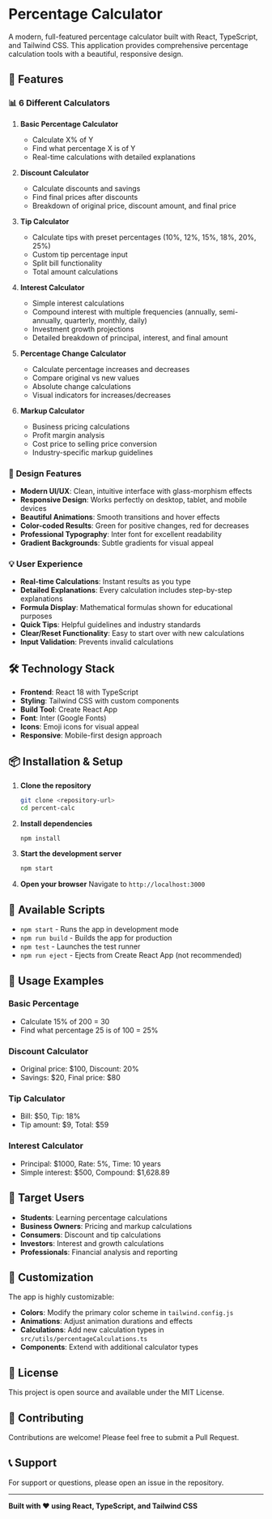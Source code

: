 # Percentage Calculator

A modern, full-featured percentage calculator built with React, TypeScript, and Tailwind CSS. This application provides comprehensive percentage calculation tools with a beautiful, responsive design.

## 🚀 Features

### 📊 **6 Different Calculators**

1. **Basic Percentage Calculator**
   - Calculate X% of Y
   - Find what percentage X is of Y
   - Real-time calculations with detailed explanations

2. **Discount Calculator**
   - Calculate discounts and savings
   - Find final prices after discounts
   - Breakdown of original price, discount amount, and final price

3. **Tip Calculator**
   - Calculate tips with preset percentages (10%, 12%, 15%, 18%, 20%, 25%)
   - Custom tip percentage input
   - Split bill functionality
   - Total amount calculations

4. **Interest Calculator**
   - Simple interest calculations
   - Compound interest with multiple frequencies (annually, semi-annually, quarterly, monthly, daily)
   - Investment growth projections
   - Detailed breakdown of principal, interest, and final amount

5. **Percentage Change Calculator**
   - Calculate percentage increases and decreases
   - Compare original vs new values
   - Absolute change calculations
   - Visual indicators for increases/decreases

6. **Markup Calculator**
   - Business pricing calculations
   - Profit margin analysis
   - Cost price to selling price conversion
   - Industry-specific markup guidelines

### 🎨 **Design Features**

- **Modern UI/UX**: Clean, intuitive interface with glass-morphism effects
- **Responsive Design**: Works perfectly on desktop, tablet, and mobile devices
- **Beautiful Animations**: Smooth transitions and hover effects
- **Color-coded Results**: Green for positive changes, red for decreases
- **Professional Typography**: Inter font for excellent readability
- **Gradient Backgrounds**: Subtle gradients for visual appeal

### 💡 **User Experience**

- **Real-time Calculations**: Instant results as you type
- **Detailed Explanations**: Every calculation includes step-by-step explanations
- **Formula Display**: Mathematical formulas shown for educational purposes
- **Quick Tips**: Helpful guidelines and industry standards
- **Clear/Reset Functionality**: Easy to start over with new calculations
- **Input Validation**: Prevents invalid calculations

## 🛠️ Technology Stack

- **Frontend**: React 18 with TypeScript
- **Styling**: Tailwind CSS with custom components
- **Build Tool**: Create React App
- **Font**: Inter (Google Fonts)
- **Icons**: Emoji icons for visual appeal
- **Responsive**: Mobile-first design approach

## 📦 Installation & Setup

1. **Clone the repository**
   ```bash
   git clone <repository-url>
   cd percent-calc
   ```

2. **Install dependencies**
   ```bash
   npm install
   ```

3. **Start the development server**
   ```bash
   npm start
   ```

4. **Open your browser**
   Navigate to `http://localhost:3000`

## 🚀 Available Scripts

- `npm start` - Runs the app in development mode
- `npm run build` - Builds the app for production
- `npm test` - Launches the test runner
- `npm run eject` - Ejects from Create React App (not recommended)

## 📱 Usage Examples

### Basic Percentage
- Calculate 15% of 200 = 30
- Find what percentage 25 is of 100 = 25%

### Discount Calculator
- Original price: $100, Discount: 20%
- Savings: $20, Final price: $80

### Tip Calculator
- Bill: $50, Tip: 18%
- Tip amount: $9, Total: $59

### Interest Calculator
- Principal: $1000, Rate: 5%, Time: 10 years
- Simple interest: $500, Compound: $1,628.89

## 🎯 Target Users

- **Students**: Learning percentage calculations
- **Business Owners**: Pricing and markup calculations
- **Consumers**: Discount and tip calculations
- **Investors**: Interest and growth calculations
- **Professionals**: Financial analysis and reporting

## 🔧 Customization

The app is highly customizable:

- **Colors**: Modify the primary color scheme in `tailwind.config.js`
- **Animations**: Adjust animation durations and effects
- **Calculations**: Add new calculation types in `src/utils/percentageCalculations.ts`
- **Components**: Extend with additional calculator types

## 📄 License

This project is open source and available under the MIT License.

## 🤝 Contributing

Contributions are welcome! Please feel free to submit a Pull Request.

## 📞 Support

For support or questions, please open an issue in the repository.

---

**Built with ❤️ using React, TypeScript, and Tailwind CSS**